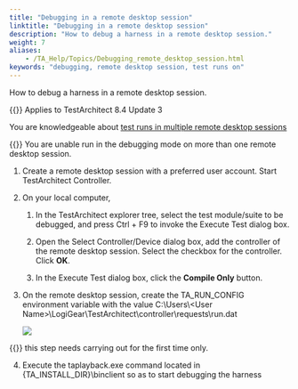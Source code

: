 ```yaml
--- 
title: "Debugging in a remote desktop session"
linktitle: "Debugging in a remote desktop session"
description: "How to debug a harness in a remote desktop session."
weight: 7
aliases: 
    - /TA_Help/Topics/Debugging_remote_desktop_session.html
keywords: "debugging, remote desktop session, test runs on"
---
```


How to debug a harness in a remote desktop session.

{{<note>}} Applies to TestArchitect 8.4 Update 3

You are knowledgeable about [test runs in multiple remote desktop sessions](/TA_Help/Topics/Test_exec_multiple_remote_desktop_sessions.html)

{{<restriction>}} You are unable run in the debugging mode on more than one remote desktop session.

1.  Create a remote desktop session with a preferred user account. Start TestArchitect Controller.

2.  On your local computer,

    1.  In the TestArchitect explorer tree, select the test module/suite to be debugged, and press Ctrl + F9 to invoke the Execute Test dialog box.

    2.  Open the Select Controller/Device dialog box, add the controller of the remote desktop session. Select the checkbox for the controller. Click **OK**.

    3.  In the Execute Test dialog box, click the **Compile Only** button.

3.  On the remote desktop session, create the TA\_RUN\_CONFIG environment variable with the value C:\\Users\\<User Name\>\\LogiGear\\TestArchitect\\controller\\requests\\run.dat

    ![](/images/TA_Help/Images/TA_RUN_CONFIG_env_variable.png)

{{<important>}} this step needs carrying out for the first time only.

4.  Execute the taplayback.exe command located in \{TA\_INSTALL\_DIR\}\\binclient so as to start debugging the harness




